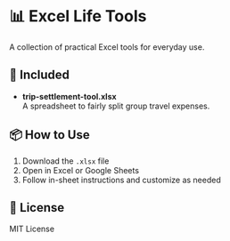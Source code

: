 # 📊 Excel Life Tools

A collection of practical Excel tools for everyday use.

## 📁 Included

- **trip-settlement-tool.xlsx**  
  A spreadsheet to fairly split group travel expenses.

## 📦 How to Use

1. Download the `.xlsx` file
2. Open in Excel or Google Sheets
3. Follow in-sheet instructions and customize as needed

## 📜 License

MIT License
